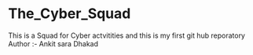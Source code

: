 # The_Cyber_Squad
This is a Squad for Cyber actvitities and this is my first git hub reporatory
<br>
Author :- Ankit sara Dhakad

